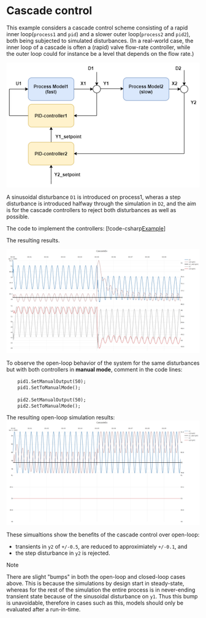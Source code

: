 # Cascade control

This example considers a cascade control scheme consisting of a rapid inner loop(``process1`` and ``pid``) 
and a slower outer loop(``process2`` and ``pid2``), both being subjected to simulated disturbances.
(In a real-world case, the inner loop of a cascade is often a (rapid) valve flow-rate controller, 
while the outer loop could for instance be a level that depends on the flow rate.) 

![Cascade system](images/ex_cascade.png)

A sinusoidal disturbance ``D1`` is introduced on process1, wheras a step disturbance is introduced halfway through 
the simulation in ``D2``, and the aim is for the cascade controllers to reject both disturbances as well as possible. 

The code to implement the controllers:
[!code-csharp[Example](../TimeSeriesAnalysis.Tests/Examples/ProcessControl.cs?name=CascadeControl)]

The resulting results.

![Cascade system](images/ex_cascade_results.png)


To observe the open-loop behavior of the system for the same disturbances but with both controllers in **manual mode**, 
comment in the code lines:

```
    pid1.SetManualOutput(50);
    pid1.SetToManualMode();

    pid2.SetManualOutput(50);
    pid2.SetToManualMode();
```

The resulting open-loop simulation results:
![Cascade system](images/ex_cascade_open_loop_results.png)

These simualtions show the benefits of the cascade control over open-loop:
- transients in ``y2`` of ``+/-0.5``, are reduced to approximiately ``+/-0.1``, and
- the step disturbance in ``y2`` is rejected.

> [!Note]
> There are slight "bumps" in both the open-loop and closed-loop cases above. 
> This is because the simulations by design start in steady-state, whereas for the rest of the simulation the 
> entire process is in never-ending transient state because of the sinusoidal disturbance on ``y1``.
> Thus this bump is unavoidable, therefore in cases such as this, models should only be evaluated after a run-in-time. 



